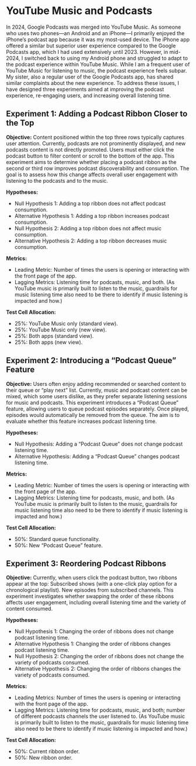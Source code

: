 # YouTube Music and Podcasts
In 2024, Google Podcasts was merged into YouTube Music. As someone who uses two phones—an Android and an iPhone—I primarily enjoyed the iPhone’s podcast app because it was my most-used device. The iPhone app offered a similar but superior user experience compared to the Google Podcasts app, which I had used extensively until 2023. However, in mid-2024, I switched back to using my Android phone and struggled to adapt to the podcast experience within YouTube Music. While I am a frequent user of YouTube Music for listening to music, the podcast experience feels subpar. My sister, also a regular user of the Google Podcasts app, has shared similar complaints about the new experience. To address these issues, I have designed three experiments aimed at improving the podcast experience, re-engaging users, and increasing overall listening time.

## Experiment 1: Adding a Podcast Ribbon Closer to the Top
**Objective:** Content positioned within the top three rows typically captures user attention. Currently, podcasts are not prominently displayed, and new podcasts content is not directly promoted. Users must either click the podcast button to filter content or scroll to the bottom of the app. This experiment aims to determine whether placing a podcast ribbon as the second or third row improves podcast discoverability and consumption. The goal is to assess how this change affects overall user engagement with listening to the podcasts and to the music.

**Hypotheses:**
* Null Hypothesis 1: Adding a top ribbon does not affect podcast consumption.
* Alternative Hypothesis 1: Adding a top ribbon increases podcast consumption.
* Null Hypothesis 2: Adding a top ribbon does not affect music consumption.
* Alternative Hypothesis 2: Adding a top ribbon decreases music consumption.

**Metrics:**
* Leading Metric: Number of times the users is opening or interacting with the front page of the app.
* Lagging Metrics: Listening time for podcasts, music, and both. (As YouTube music is primarily built to listen to the music, guardrails for music listening time also need to be there to identify if music listening is impacted and how.)

**Test Cell Allocation:**
* 25%: YouTube Music only (standard view).
* 25%: YouTube Music only (new view).
* 25%: Both apps (standard view).
* 25%: Both apps (new view).

## Experiment 2: Introducing a “Podcast Queue” Feature
**Objective:** Users often enjoy adding recommended or searched content to their queue or “play next” list. Currently, music and podcast content can be mixed, which some users dislike, as they prefer separate listening sessions for music and podcasts. This experiment introduces a “Podcast Queue” feature, allowing users to queue podcast episodes separately. Once played, episodes would automatically be removed from the queue. The aim is to evaluate whether this feature increases podcast listening time.

**Hypotheses:**
* Null Hypothesis: Adding a “Podcast Queue” does not change podcast listening time.
* Alternative Hypothesis: Adding a “Podcast Queue” changes podcast listening time.

**Metrics:**
* Leading Metric: Number of times the users is opening or interacting with the front page of the app.
* Lagging Metrics: Listening time for podcasts, music, and both. (As YouTube music is primarily built to listen to the music, guardrails for music listening time also need to be there to identify if music listening is impacted and how.)

**Test Cell Allocation:**
* 50%: Standard queue functionality.
* 50%: New “Podcast Queue” feature.

## Experiment 3: Reordering Podcast Ribbons
**Objective:** Currently, when users click the podcast button, two ribbons appear at the top:
Subscribed shows (with a one-click play option for a chronological playlist).
New episodes from subscribed channels.
This experiment investigates whether swapping the order of these ribbons affects user engagement, including overall listening time and the variety of content consumed.

**Hypotheses:**
* Null Hypothesis 1: Changing the order of ribbons does not change podcast listening time.
* Alternative Hypothesis 1: Changing the order of ribbons changes podcast listening time.
* Null Hypothesis 2: Changing the order of ribbons does not change the variety of podcasts consumed.
* Alternative Hypothesis 2: Changing the order of ribbons changes the variety of podcasts consumed.

**Metrics:**
* Leading Metrics: Number of times the users is opening or interacting with the front page of the app.
* Lagging Metrics: Listening time for podcasts, music, and both; number of different podcasts channels the user listened to. (As YouTube music is primarily built to listen to the music, guardrails for music listening time also need to be there to identify if music listening is impacted and how.)

**Test Cell Allocation:**
* 50%: Current ribbon order.
* 50%: New ribbon order.
